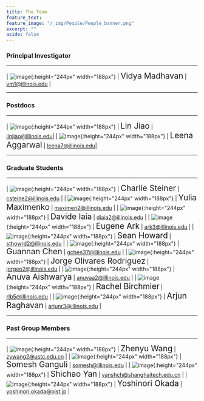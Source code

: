 ```yaml
---
title: The Team
feature_text:
feature_image: "/_img/People/People_banner.png"
excerpt: ""
aside: false
---
```


### Principal Investigator
---

| ![image](/_img/People/Vidya.png "Vidya Madhavan"){:height="244px" width="188px"} |  <span style="font-size:1.5em">Vidya Madhavan</span> | <vm1@illinois.edu> |

---

### Postdocs
---

| ![image](/_img/People/Lin.png "Lin Jiao"){:height="244px" width="188px"} |  <span style="font-size:1.5em">Lin Jiao</span> | <linjiao@illinois.edu>|
| ![image](/_img/People/Leena.png "Leena Aggarwal"){:height="244px" width="188px"} |  <span style="font-size:1.5em">Leena Aggarwal</span> | <leena7@illinois.edu>|

---

### Graduate Students

---

| ![image](/_img/People/Charlie.jpg "Charlie Steiner"){:height="244px" width="188px"} |  <span style="font-size:1.5em">Charlie Steiner</span> | <csteine2@illinois.edu> |
| ![image](/_img/People/Yulia.jpg "Yulia Maximenko"){:height="244px" width="188px"} |  <span style="font-size:1.5em">Yulia Maximenko</span> | <maximen2@illinois.edu> |
| ![image](/_img/People/Davide.jpg "Davide Iaia"){:height="244px" width="188px"} |  <span style="font-size:1.5em">Davide Iaia</span> | <diaia2@illinois.edu> |
| ![image](/_img/People/Eugene.jpg "Eugene Ark"){:height="244px" width="188px"} |  <span style="font-size:1.5em">Eugene Ark</span> | <ark3@illinois.edu> |
| ![image](/_img/People/Sean.jpg "Sean Howard"){:height="244px" width="188px"} |  <span style="font-size:1.5em">Sean Howard</span> | <sthowrd2@illinois.edu> |
| ![image](/_img/People/Guannan.jpg "Guannan Chen"){:height="244px" width="188px"} |  <span style="font-size:1.5em">Guannan Chen</span> | <gchen37@illinois.edu> |
| ![image](/_img/People/Jorge.jpg "Jorge Olivare Rodriguez"){:height="244px" width="188px"} |  <span style="font-size:1.5em">Jorge Olivares Rodriguez</span> | <jorgeo2@illinois.edu> |
| ![image](/_img/People/Anuva.jpg "Anuva Aishwarya"){:height="244px" width="188px"} |  <span style="font-size:1.5em">Anuva Aishwarya</span> | <anuvaa2@illinois.edu> |
| ![image](/_img/People/Rachel.jpg "Rachel Birchmier"){:height="244px" width="188px"} |  <span style="font-size:1.5em">Rachel Birchmier</span> | <rlb5@illinois.edu> |
| ![image](/_img/People/Arjun.jpg "Arjun Raghavan"){:height="244px" width="188px"} |  <span style="font-size:1.5em">Arjun Raghavan</span> | <arjunr3@illinois.edu> |

---

### Past Group Members

---

| ![image](/_img/People/Zhenyu.jpg "Zhenyu Wang"){:height="244px" width="188px"} |  <span style="font-size:1.5em">Zhenyu Wang</span> | <zywang2@ustc.edu.cn> |
| ![image](/_img/People/Somesh.jpg "Somesh Ganguli"){:height="244px" width="188px"} |  <span style="font-size:1.5em">Somesh Ganguli</span> | <somesh@illinois.edu> |
| ![image](/_img/People/Shichao.jpg "Shichao Yan"){:height="244px" width="188px"} |  <span style="font-size:1.5em">Shichao Yan</span> | <yanshch@shanghaitech.edu.cn> |
| ![image](/_img/People/Yoshi.jpg "Yoshinori Okada"){:height="244px" width="188px"} |  <span style="font-size:1.5em">Yoshinori Okada</span> | <yoshinori.okada@oist.jp> |
